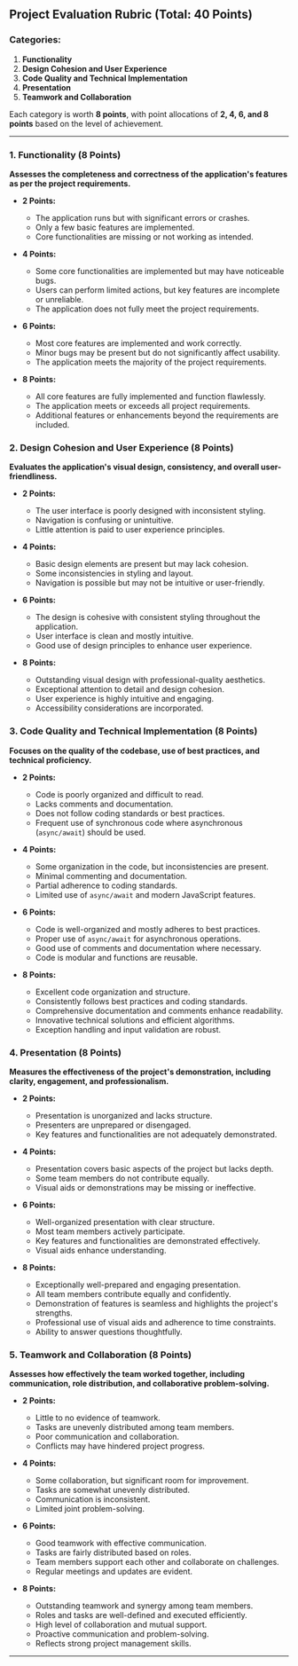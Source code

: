 ## **Project Evaluation Rubric (Total: 40 Points)**

### **Categories:**

1. **Functionality**
2. **Design Cohesion and User Experience**
3. **Code Quality and Technical Implementation**
4. **Presentation**
5. **Teamwork and Collaboration**

Each category is worth **8 points**, with point allocations of **2, 4, 6, and 8 points** based on the level of achievement.

---

### **1. Functionality (8 Points)**

**Assesses the completeness and correctness of the application's features as per the project requirements.**

- **2 Points:**
  - The application runs but with significant errors or crashes.
  - Only a few basic features are implemented.
  - Core functionalities are missing or not working as intended.
  
- **4 Points:**
  - Some core functionalities are implemented but may have noticeable bugs.
  - Users can perform limited actions, but key features are incomplete or unreliable.
  - The application does not fully meet the project requirements.
  
- **6 Points:**
  - Most core features are implemented and work correctly.
  - Minor bugs may be present but do not significantly affect usability.
  - The application meets the majority of the project requirements.
  
- **8 Points:**
  - All core features are fully implemented and function flawlessly.
  - The application meets or exceeds all project requirements.
  - Additional features or enhancements beyond the requirements are included.

### **2. Design Cohesion and User Experience (8 Points)**

**Evaluates the application's visual design, consistency, and overall user-friendliness.**

- **2 Points:**
  - The user interface is poorly designed with inconsistent styling.
  - Navigation is confusing or unintuitive.
  - Little attention is paid to user experience principles.
  
- **4 Points:**
  - Basic design elements are present but may lack cohesion.
  - Some inconsistencies in styling and layout.
  - Navigation is possible but may not be intuitive or user-friendly.
  
- **6 Points:**
  - The design is cohesive with consistent styling throughout the application.
  - User interface is clean and mostly intuitive.
  - Good use of design principles to enhance user experience.
  
- **8 Points:**
  - Outstanding visual design with professional-quality aesthetics.
  - Exceptional attention to detail and design cohesion.
  - User experience is highly intuitive and engaging.
  - Accessibility considerations are incorporated.

### **3. Code Quality and Technical Implementation (8 Points)**

**Focuses on the quality of the codebase, use of best practices, and technical proficiency.**

- **2 Points:**
  - Code is poorly organized and difficult to read.
  - Lacks comments and documentation.
  - Does not follow coding standards or best practices.
  - Frequent use of synchronous code where asynchronous (`async/await`) should be used.
  
- **4 Points:**
  - Some organization in the code, but inconsistencies are present.
  - Minimal commenting and documentation.
  - Partial adherence to coding standards.
  - Limited use of `async/await` and modern JavaScript features.
  
- **6 Points:**
  - Code is well-organized and mostly adheres to best practices.
  - Proper use of `async/await` for asynchronous operations.
  - Good use of comments and documentation where necessary.
  - Code is modular and functions are reusable.
  
- **8 Points:**
  - Excellent code organization and structure.
  - Consistently follows best practices and coding standards.
  - Comprehensive documentation and comments enhance readability.
  - Innovative technical solutions and efficient algorithms.
  - Exception handling and input validation are robust.

### **4. Presentation (8 Points)**

**Measures the effectiveness of the project's demonstration, including clarity, engagement, and professionalism.**

- **2 Points:**
  - Presentation is unorganized and lacks structure.
  - Presenters are unprepared or disengaged.
  - Key features and functionalities are not adequately demonstrated.
  
- **4 Points:**
  - Presentation covers basic aspects of the project but lacks depth.
  - Some team members do not contribute equally.
  - Visual aids or demonstrations may be missing or ineffective.
  
- **6 Points:**
  - Well-organized presentation with clear structure.
  - Most team members actively participate.
  - Key features and functionalities are demonstrated effectively.
  - Visual aids enhance understanding.
  
- **8 Points:**
  - Exceptionally well-prepared and engaging presentation.
  - All team members contribute equally and confidently.
  - Demonstration of features is seamless and highlights the project's strengths.
  - Professional use of visual aids and adherence to time constraints.
  - Ability to answer questions thoughtfully.

### **5. Teamwork and Collaboration (8 Points)**

**Assesses how effectively the team worked together, including communication, role distribution, and collaborative problem-solving.**

- **2 Points:**
  - Little to no evidence of teamwork.
  - Tasks are unevenly distributed among team members.
  - Poor communication and collaboration.
  - Conflicts may have hindered project progress.
  
- **4 Points:**
  - Some collaboration, but significant room for improvement.
  - Tasks are somewhat unevenly distributed.
  - Communication is inconsistent.
  - Limited joint problem-solving.
  
- **6 Points:**
  - Good teamwork with effective communication.
  - Tasks are fairly distributed based on roles.
  - Team members support each other and collaborate on challenges.
  - Regular meetings and updates are evident.
  
- **8 Points:**
  - Outstanding teamwork and synergy among team members.
  - Roles and tasks are well-defined and executed efficiently.
  - High level of collaboration and mutual support.
  - Proactive communication and problem-solving.
  - Reflects strong project management skills.

---
